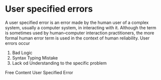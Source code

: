 # User specified errors
A user specified error is an error made by the human user of a complex system, usually a computer system, in interacting with it. Although the term is sometimes used by human–computer interaction practitioners, the more formal human error term is used in the context of human reliability.
User errors occur
1. Bad Logic
2.  Syntax Typing Mistake
3.  Lack od Understanding to the specific problem

<ResourceGroupTitle>Free Content</ResourceGroupTitle>
<BadgeLink colorScheme='yellow' badgeText='Read' href='https://en.wikipedia.org/wiki/User_error'>User Specified Error</BadgeLink>
